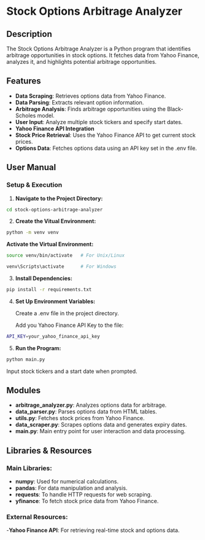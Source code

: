 # Stock Options Arbitrage Analyzer

## Description
The Stock Options Arbitrage Analyzer is a Python program that identifies arbitrage opportunities in stock options. It fetches data from Yahoo Finance, analyzes it, and highlights potential arbitrage opportunities.

## Features
- **Data Scraping**: Retrieves options data from Yahoo Finance.
- **Data Parsing**: Extracts relevant option information.
- **Arbitrage Analysis**: Finds arbitrage opportunities using the Black-Scholes model.
- **User Input**: Analyze multiple stock tickers and specify start dates.
- **Yahoo Finance API Integration**
- **Stock Price Retrieval**: Uses the Yahoo Finance API to get current stock prices.
- **Options Data**: Fetches options data using an API key set in the .env file.
 
 ## User Manual

 ### Setup & Execution
  1. **Navigate to the Project Directory:**
   ```bash
   cd stock-options-arbitrage-analyzer
```
  2. **Create the Vitual Environment:**
```bash
python -m venv venv
 ```
  **Activate the Virtual Environment:**
```bash
source venv/bin/activate   # For Unix/Linux
```
     
```bash
venv\Scripts\activate      # For Windows
```
3. **Install Dependencies:**
```bash
pip install -r requirements.txt
```
4. **Set Up Environment Variables:**

   Create a .env file in the project directory.

   Add you Yahoo Finance API Key to the file:
```bash
API_KEY=your_yahoo_finance_api_key
  ```
  
5. **Run the Program:**
```bash
python main.py
```

  Input stock tickers and a start date when prompted.

## Modules
- **arbitrage_analyzer.py**: Analyzes options data for arbitrage.
- **data_parser.py**: Parses options data from HTML tables.
- **utils.py**: Fetches stock prices from Yahoo Finance.
- **data_scraper.py**: Scrapes options data and generates expiry dates.
- **main.py**: Main entry point for user interaction and data processing.
  
## Libraries & Resources
### Main Libraries:

- **numpy**: Used for numerical calculations.
- **pandas**: For data manipulation and analysis.
- **requests**: To handle HTTP requests for web scraping.
- **yfinance**: To fetch stock price data from Yahoo Finance.

### External Resources:

-**Yahoo Finance API**: For retrieving real-time stock and options data.
